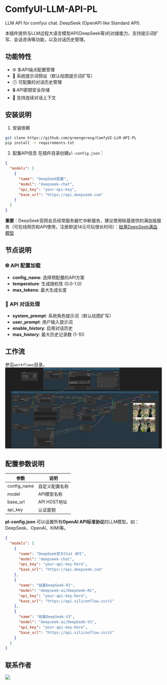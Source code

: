 # ComfyUI-LLM-API-PL
LLM API for comfyui chat. DeepSeek (OpenAPI like Standard API).

本插件提供与LLM远程大语言模型API(DeepSeek等)的对接能力，支持提示词扩写、会话咨询等功能，以及对话历史管理。

## 功能特性

- 🌐 多API端点配置管理
- 📝 系统提示词预设（默认绘图提示词扩写）
- 🕒 可配置的对话历史管理
- 🔒 API密钥安全存储
- 🔄 支持连续对话上下文

## 安装说明

1. 安装依赖
```bash
git clone https://github.com/greengerong/ComfyUI-LLM-API-PL
pip install -r requirements.txt
```

2. 配置API信息
在插件目录创建`pl-config.json`：
```json
{
  "models": [
    {
      "name": "DeepSeek配置",
      "model": "deepseek-chat",
      "api_key": "your-api-key",
      "base_url": "https://api.deepseek.com"
    }
  ]
}
```
**重要**：DeepSeek官网会员经常服务器忙中断服务，建议使用硅基提供的满血版服务（可在线网页和API使用，注册即送14元可玩很长时间）：[硅基DeepSeek满血模型](https://cloud.siliconflow.cn/i/UiJMuo4o)

## 节点说明

### 🌐 API 配置加载
- **config_name**: 选择预配置的API方案
- **temperature**: 生成随机性 (0.0-1.0)
- **max_tokens**: 最大生成长度

### 💬 API 对话处理
- **system_prompt**: 系统角色提示词（默认绘图扩写）
- **user_prompt**: 用户输入提示词
- **enable_history**: 启用对话历史
- **max_history**: 最大历史记录数 (1-10)

## 工作流
参见`workflows`目录。
![](./workflows/workflow.png)

## 配置参数说明

| 参数          | 说明                  |
|-------------|---------------------|
| config_name | 自定义配置名称            |
| model       | API模型名称            |
| base_url    | API HOST地址            |
| api_key     | 认证密钥               |

**pl-config.json**
可以设置所有**OpenAI API标准协议**的LLM模型。如：DeepSeek、OpenAI、KIMI等。

```json
{
  "models": [
    {
      "name": "DeepSeek官方Chat API",
      "model": "deepseek-chat",
      "api_key": "your-api-key-here",
      "base_url": "https://api.deepseek.com"
    },
    {
      "name": "硅基DeepSeek-R1",
      "model": "deepseek-ai/DeepSeek-R1",
      "api_key": "your-api-key-here",
      "base_url": "https://api.siliconflow.cn/v1"
    },
    {
      "name": "硅基DeepSeek-V3",
      "model": "deepseek-ai/DeepSeek-V3",
      "api_key": "your-api-key-here",
      "base_url": "https://api.siliconflow.cn/v1"
    }
  ]
}
```
## 联系作者
![](./workflows/logo.png)